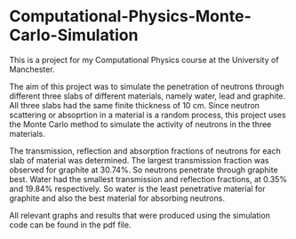 # Computational-Physics-Monte-Carlo-Simulation

This is a project for my Computational Physics course at the University of Manchester.

The aim of this project was to simulate the penetration of neutrons through different three slabs of different materials, namely water, lead
and graphite. All three slabs had the same finite thickness of 10 cm. Since neutron scattering or absoprtion in a material is a random process,
this project uses the Monte Carlo method to simulate the activity of neutrons in the three materials.

The transmission, reflection and absorption fractions of neutrons for each slab of material was determined. The largest transmission fraction
was observed for  graphite at 30.74%. So neutrons penetrate through graphite best. Water had the smallest transmission and reflection fractions,
at  0.35% and 19.84% respectively. So water is the least penetrative material for graphite and also the best material for absorbing neutrons. 

All relevant graphs and results that were produced using the simulation code can be found in the pdf file. 
